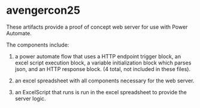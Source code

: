 # avengercon25

These artifacts provide a proof of concept web server for use with Power Automate.

The components include: 

1) a power automate flow that uses a HTTP endpoint trigger block, an excel script execution block, a variable initialization block which parses json, and an HTTP response block. (4 total, not included in these files).

2) an excel spreadsheet with all components necessary for the web server. 

3) an ExcelScript that runs is run in the excel spreadsheet to provide the server logic.


